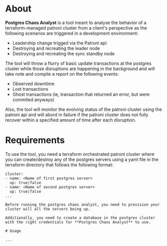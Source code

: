 # About

**Postgres Chaos Analyst** is a tool meant to analyse the behavior of a terraform-managed patroni cluster from a client's perspective as the following scenarios are triggered in a development environment:
  - Leadership change trigged via the Patroni api
  - Destroying and recreating the leader node
  - Destroying and recreating the sync standby node

The tool will throw a flurry of basic update transactions at the postgres cluster while those disruptions are happening in the background and will take note and compile a report on the following events:
- Observed downtime
- Lost transactions
- Ghost transactions (ie, transaction that returned an error, but were commited anyways)

Also, the tool will monitor the evolving status of the patroni cluster using the patroni api and will abord in failure if the patroni cluster does not fully recover within a specified amount of time after each disruption.

# Requirements

To use the tool, you need a terraform orchestrated patroni cluster where you can create/destroy any of the postgres servers using a yaml file in the terraform directory that follows the following format:
```
cluster:
- name: <Name of first postgres server>
  up: true|false
- name: <Name of second postgres server>
  up: true|false
...

Before running the postgres chaos analyst, you need to provision your cluster will all the servers being up.

Additionally, you need to create a database in the postgres cluster with the right credentials for **Postgres Chaos Analyst** to use.

# Usage

...